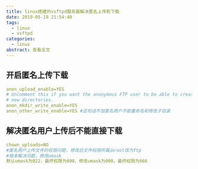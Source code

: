 ```yaml
---
title: linux搭建的vsftpd服务器解决匿名上传和下载
date: 2019-05-19 21:54:40
tags:
  - linux
  - vsftpd
categories:
  - linux
abstract: 查看全文
---
```


## 开启匿名上传下载

```yaml
anon_upload_enable=YES
# Uncomment this if you want the anonymous FTP user to be able to create
# new directories.
anon_mkdir_write_enable=YES
anon_other_write_enable=YES #这句话不加匿名用户不能重命名和修改子目录
```

<!--more-->

## 解决匿名用户上传后不能直接下载

```yaml
chown_uploads=NO
#匿名用户上传文件的权限问题，修改后文件权限所属从root改为ftp
#根本解决问题，修改umask
默认umask为022，最终权限为600，修改umask为000，最终权限为666
```
